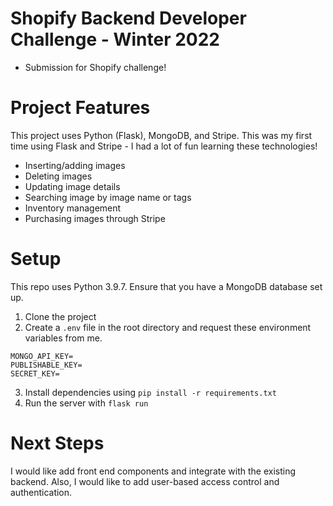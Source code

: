 # Shopify Backend Developer Challenge - Winter 2022 #
* Submission for Shopify challenge!

# Project Features # 

This project uses Python (Flask), MongoDB, and Stripe. This was my first time using Flask and Stripe - I had a lot of fun learning these technologies!

* Inserting/adding images
* Deleting images
* Updating image details
* Searching image by image name or tags
* Inventory management
* Purchasing images through Stripe

# Setup
This repo uses Python 3.9.7. Ensure that you have a MongoDB database set up.

1. Clone the project
2. Create a ```.env``` file in the root directory and request these environment variables from me.

``` 
MONGO_API_KEY=
PUBLISHABLE_KEY=
SECRET_KEY=
```
3. Install dependencies using ```pip install -r requirements.txt```
4. Run the server with ```flask run```

# Next Steps
I would like add front end components and integrate with the existing backend. Also, I would like to add user-based access control and authentication.
